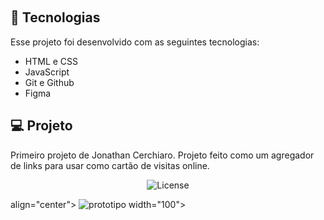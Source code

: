 

</p>

<br>


## 🚀 Tecnologias

Esse projeto foi desenvolvido com as seguintes tecnologias:

- HTML e CSS
- JavaScript
- Git e Github
- Figma

## 💻 Projeto

Primeiro projeto de Jonathan Cerchiaro.
Projeto feito como um agregador de links para usar como cartão de visitas online.

<p align="center">
  <img alt="License" src="https://img.shields.io/static/v1?label=license&message=MIT&color=49AA26&labelColor=000000">

  <p> align="center">
    <img alt="prototipo" src=".github/preview.jpg">
    width="100">
    </p>  
 